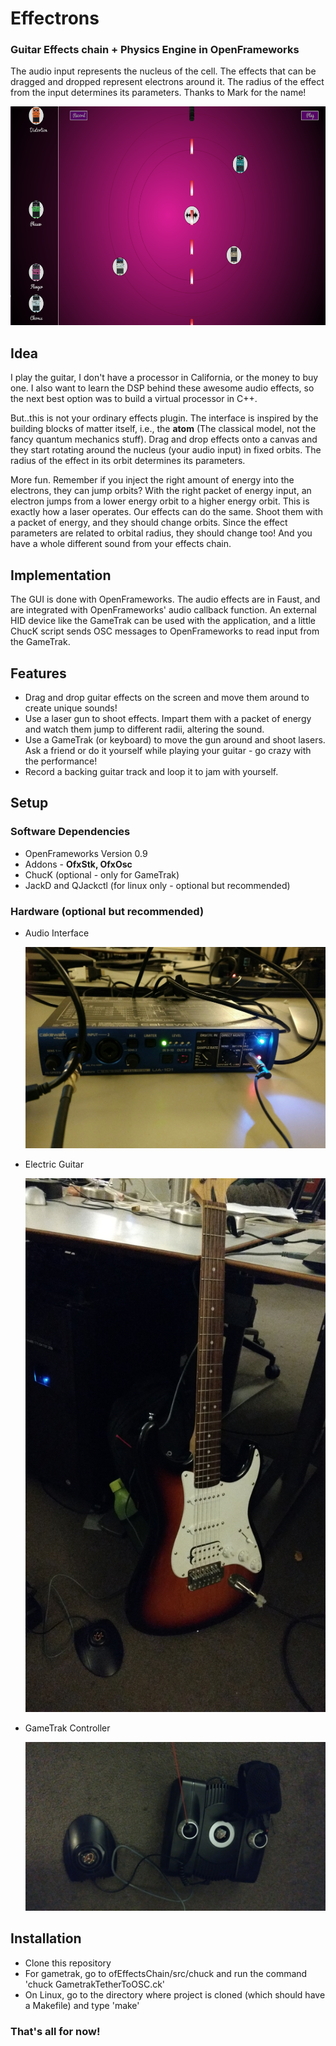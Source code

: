 <h1>Effectrons</h1>

<h3>Guitar Effects chain + Physics Engine in OpenFrameworks</h3>

<p>The audio input represents the nucleus of the cell. The effects that can be dragged and dropped represent electrons around it. The radius of the effect from the input determines its parameters. Thanks to Mark for the name! </p>

<p align="center">
  <img src="app screenshots/laser.png" width = "600" height = "350"/>
</p>

<h2>Idea</h2>

<p>I play the guitar, I don't have a processor in California, or the money to buy one. I also want to learn the DSP behind these awesome audio effects, so the next best option was to build a virtual processor in C++. </p>

<p>But..this is not your ordinary effects plugin. The interface is inspired by the building blocks of matter itself, i.e., the <b>atom</b> (The classical model, not the fancy quantum mechanics stuff). Drag and drop effects onto a canvas and they start rotating around the nucleus (your audio input) in fixed orbits. The radius of the effect in its orbit determines its parameters.</p>

<p>More fun. Remember if you inject the right amount of energy into the electrons, they can jump orbits? With the right packet of energy input, an electron jumps from a lower energy orbit to a higher energy orbit. This is exactly how a laser operates. Our effects can do the same. Shoot them with a packet of energy, and they should change orbits. Since the effect parameters are related to orbital radius, they should change too! And you have a whole different sound from your effects chain.</p>

<h2>Implementation</h2>

<p>The GUI is done with OpenFrameworks. The audio effects are in Faust, and are integrated with OpenFrameworks' audio callback function. An external HID device like the GameTrak can be used with the application, and a little ChucK script sends OSC messages to OpenFrameworks to read input from the GameTrak.<p>

<h2>Features</h2>
<ul>
<li>Drag and drop guitar effects on the screen and move them around to create unique sounds!</li>
<li>Use a laser gun to shoot effects. Impart them with a packet of energy and watch them jump to different radii,
altering the sound.</li>
<li>Use a GameTrak (or keyboard) to move the gun around and shoot lasers. Ask a friend or do it yourself while playing your guitar - go crazy with the performance!</li>
<li>Record a backing guitar track and loop it to jam with yourself. </li>
</ul>

<h2>Setup</h2>
<h3>Software Dependencies</h3>
<ul><li>OpenFrameworks Version 0.9</li><li>Addons - <b>OfxStk, OfxOsc</b></li><li>ChucK (optional - only for GameTrak)</li><li>JackD and QJackctl (for linux only - optional but recommended)</ul>

<h3>Hardware (optional but recommended)</h3>
<ul><li>Audio Interface <p align = "center"><img src = "app screenshots/ua101.jpg"/></p></li>
<li>Electric Guitar <p align = "center"><img src = "app screenshots/guitar.jpg"/></p></li>
<li>GameTrak Controller <p align = "center"><img src = "app screenshots/gametrak.jpg"/></p></li>
</ul>

<h2>Installation</h2>
<ul><li>Clone this repository</li> <li>For gametrak, go to ofEffectsChain/src/chuck and run the command 'chuck GametrakTetherToOSC.ck' </li>  <li>On Linux, go to the directory where project is cloned (which should have a Makefile) and type 'make'</li></ul>

<h3>That's all for now!</h3>
